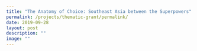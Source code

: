```yaml
---
title: "The Anatomy of Choice: Southeast Asia between the Superpowers"
permalink: /projects/thematic-grant/permalink/
date: 2019-09-28
layout: post
description: ""
image: ""
---
```

